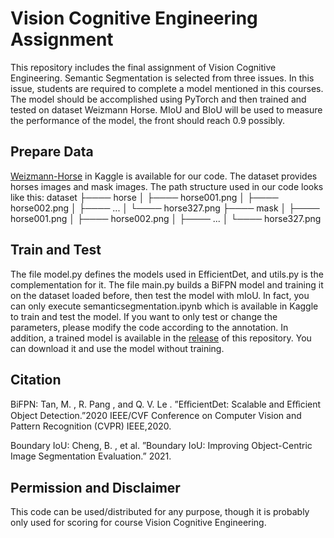 # Vision Cognitive Engineering Assignment

This repository includes the final assignment of Vision Cognitive Engineering. Semantic Segmentation is selected from three issues.
In this issue, students are required to complete a model mentioned in this courses. The model should be accomplished using PyTorch and then trained and tested on dataset Weizmann Horse. MIoU  and BIoU will be used to measure the performance of the model, the front should reach 0.9 possibly.

## Prepare Data
[Weizmann-Horse](https://www.kaggle.com/datasets/ztaihong/weizmann-horse-database/metadata) in Kaggle is available for our code. The dataset provides horses images and  mask images.
The path structure used in our code looks like this:
dataset
├──── horse
│    ├──── horse001.png
│    ├──── horse002.png
│    ├──── ...
│    └──── horse327.png
├──── mask
│    ├──── horse001.png
│    ├──── horse002.png
│    ├──── ...
│    └──── horse327.png

## Train and Test
The file model.py defines the models used in EfficientDet, and utils.py is the complementation for it. The file main.py builds a BiFPN model and training it on the dataset loaded before, then test the model with mIoU.
In fact, you can only execute semanticsegmentation.ipynb which is available in Kaggle to train and test the model. If you want to only test or change the parameters, please modify the code according to the annotation.
In addition, a trained model is available in the [release](https://github.com/LebmontG/Semantic-Segmentation/releases/tag/BiFPN) of this repository. You can download it and use the model without training.

## Citation
BiFPN:
Tan, M. , R. Pang , and Q. V. Le . ”EﬀicientDet: Scalable and Eﬀicient Object Detection.”2020 IEEE/CVF Conference on Computer Vision and Pattern Recognition (CVPR) IEEE,2020.

Boundary IoU:
Cheng, B. , et al. ”Boundary IoU: Improving Object-Centric Image Segmentation Evaluation.” 2021.

## Permission and Disclaimer
This code can be used/distributed for any purpose, though it is probably only used for scoring for course Vision Cognitive Engineering.